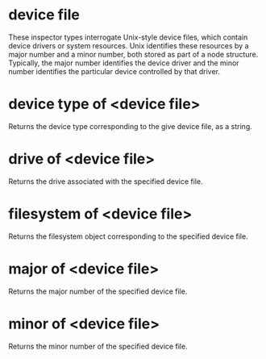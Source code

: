 # device file

These inspector types interrogate Unix-style device files, which contain device drivers or system resources. Unix identifies these resources by a major number and a minor number, both stored as part of a node structure. Typically, the major number identifies the device driver and the minor number identifies the particular device controlled by that driver.

# device type of &lt;device file&gt;

Returns the device type corresponding to the give device file, as a string.

# drive of &lt;device file&gt;

Returns the drive associated with the specified device file.

# filesystem of &lt;device file&gt;

Returns the filesystem object corresponding to the specified device file.

# major of &lt;device file&gt;

Returns the major number of the specified device file.

# minor of &lt;device file&gt;

Returns the minor number of the specified device file.
